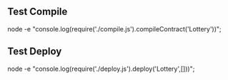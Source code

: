 ## Test Compile
node -e "console.log(require('./compile.js').compileContract('Lottery'))";
## Test Deploy
node -e "console.log(require('./deploy.js').deploy('Lottery',[]))";